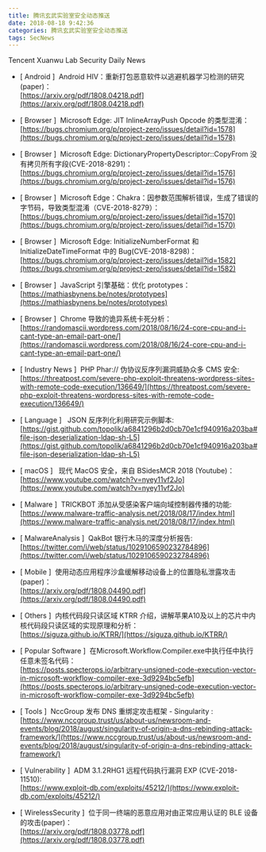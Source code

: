 ```yaml
---
title: 腾讯玄武实验室安全动态推送
date: 2018-08-18 9:42:36
categories: 腾讯玄武实验室安全动态推送
tags: SecNews
---
```


Tencent Xuanwu Lab Security Daily News  
* [ Android ]  Android HIV：重新打包恶意软件以逃避机器学习检测的研究(paper)：   
[https://arxiv.org/pdf/1808.04218.pdf](https://arxiv.org/pdf/1808.04218.pdf)  

* [ Browser ]  Microsoft Edge: JIT InlineArrayPush Opcode 的类型混淆：   
[https://bugs.chromium.org/p/project-zero/issues/detail?id=1578](https://bugs.chromium.org/p/project-zero/issues/detail?id=1578)  

* [ Browser ]  Microsoft Edge: DictionaryPropertyDescriptor::CopyFrom 没有拷贝所有字段(CVE-2018-8291)：  
[https://bugs.chromium.org/p/project-zero/issues/detail?id=1576](https://bugs.chromium.org/p/project-zero/issues/detail?id=1576)  

* [ Browser ]  Microsoft Edge：Chakra：因参数范围解析错误，生成了错误的字节码，导致类型混淆（CVE-2018-8279）：   
[https://bugs.chromium.org/p/project-zero/issues/detail?id=1570](https://bugs.chromium.org/p/project-zero/issues/detail?id=1570)  

* [ Browser ]  Microsoft Edge: InitializeNumberFormat 和 InitializeDateTimeFormat 中的 Bug(CVE-2018-8298)：   
[https://bugs.chromium.org/p/project-zero/issues/detail?id=1582](https://bugs.chromium.org/p/project-zero/issues/detail?id=1582)  

* [ Browser ]  JavaScript 引擎基础：优化 prototypes：   
[https://mathiasbynens.be/notes/prototypes](https://mathiasbynens.be/notes/prototypes)  

* [ Browser ]  Chrome 导致的诡异系统卡死分析：   
[https://randomascii.wordpress.com/2018/08/16/24-core-cpu-and-i-cant-type-an-email-part-one/](https://randomascii.wordpress.com/2018/08/16/24-core-cpu-and-i-cant-type-an-email-part-one/)  

* [ Industry News ]  PHP Phar:// 伪协议反序列漏洞威胁众多 CMS 安全:   
[https://threatpost.com/severe-php-exploit-threatens-wordpress-sites-with-remote-code-execution/136649/](https://threatpost.com/severe-php-exploit-threatens-wordpress-sites-with-remote-code-execution/136649/)  

* [ Language ]   JSON 反序列化利用研究示例脚本:   
[https://gist.github.com/topolik/a6841296b2d0cb70e1cf940916a203ba#file-json-deserialization-ldap-sh-L5](https://gist.github.com/topolik/a6841296b2d0cb70e1cf940916a203ba#file-json-deserialization-ldap-sh-L5)  

* [ macOS ]   现代 MacOS 安全，来自 BSidesMCR 2018 (Youtube)：   
[https://www.youtube.com/watch?v=nyey11vf2Jo](https://www.youtube.com/watch?v=nyey11vf2Jo)  

* [ Malware ]  TRICKBOT 添加从受感染客户端向域控制器传播的功能:   
[https://www.malware-traffic-analysis.net/2018/08/17/index.html](https://www.malware-traffic-analysis.net/2018/08/17/index.html)  

* [ MalwareAnalysis ]  QakBot 银行木马的深度分析报告:   
[https://twitter.com/i/web/status/1029106590232784896](https://twitter.com/i/web/status/1029106590232784896)  

* [ Mobile ]  使用动态应用程序沙盒缓解移动设备上的位置隐私泄露攻击(paper)：   
[https://arxiv.org/pdf/1808.04490.pdf](https://arxiv.org/pdf/1808.04490.pdf)  

* [ Others ]  内核代码段只读区域 KTRR 介绍，讲解苹果A10及以上的芯片中内核代码段只读区域的实现原理和分析：   
[https://siguza.github.io/KTRR/](https://siguza.github.io/KTRR/)  

* [ Popular Software ]  在Microsoft.Workflow.Compiler.exe中执行任中执行任意未签名代码：   
[https://posts.specterops.io/arbitrary-unsigned-code-execution-vector-in-microsoft-workflow-compiler-exe-3d9294bc5efb](https://posts.specterops.io/arbitrary-unsigned-code-execution-vector-in-microsoft-workflow-compiler-exe-3d9294bc5efb)  

* [ Tools ]  NccGroup 发布 DNS 重绑定攻击框架 - Singularity :   
[https://www.nccgroup.trust/us/about-us/newsroom-and-events/blog/2018/august/singularity-of-origin-a-dns-rebinding-attack-framework/](https://www.nccgroup.trust/us/about-us/newsroom-and-events/blog/2018/august/singularity-of-origin-a-dns-rebinding-attack-framework/)  

* [ Vulnerability ]  ADM 3.1.2RHG1 远程代码执行漏洞 EXP (CVE-2018-11510):   
[https://www.exploit-db.com/exploits/45212/](https://www.exploit-db.com/exploits/45212/)  

* [ WirelessSecurity ]  位于同一终端的恶意应用对由正常应用认证的 BLE 设备的攻击(paper)：   
[https://arxiv.org/pdf/1808.03778.pdf](https://arxiv.org/pdf/1808.03778.pdf)  

